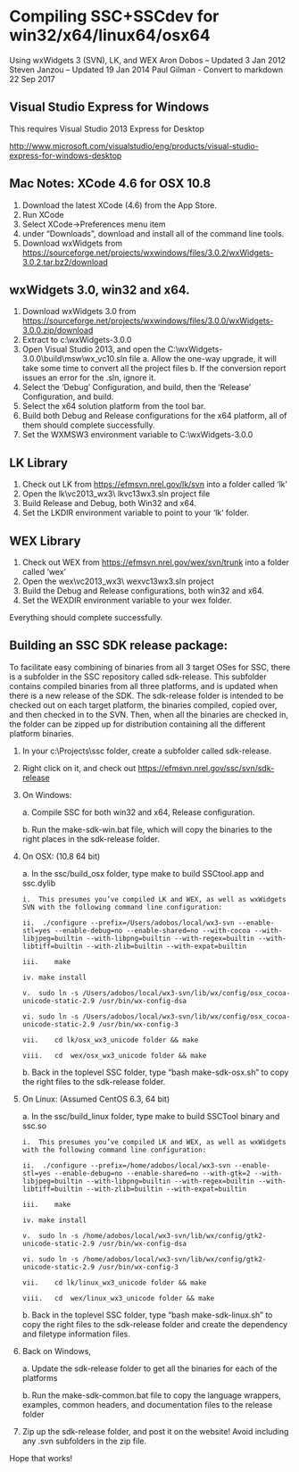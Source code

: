 # Compiling SSC+SSCdev for win32/x64/linux64/osx64 

Using wxWidgets 3 (SVN), LK, and WEX
Aron Dobos – Updated 3 Jan 2012
Steven Janzou – Updated 19 Jan 2014
Paul Gilman - Convert to markdown 22 Sep 2017

## Visual Studio Express for Windows
 
This requires Visual Studio 2013 Express for Desktop

http://www.microsoft.com/visualstudio/eng/products/visual-studio-express-for-windows-desktop

## Mac Notes: XCode 4.6 for OSX 10.8

1.	Download the latest XCode (4.6) from the App Store.
2.	Run XCode
3.	Select XCode->Preferences  menu item
4.	under “Downloads”, download and install all of the command line tools.
5.	Download wxWidgets  from https://sourceforge.net/projects/wxwindows/files/3.0.2/wxWidgets-3.0.2.tar.bz2/download 

## wxWidgets 3.0, win32 and x64.

1.	Download wxWidgets 3.0 from 
https://sourceforge.net/projects/wxwindows/files/3.0.0/wxWidgets-3.0.0.zip/download
2.	Extract to c:\wxWidgets-3.0.0
3.	Open Visual Studio 2013, and open the C:\wxWidgets-3.0.0\build\msw\wx_vc10.sln file
a.	Allow the one-way upgrade, it will take some time to convert all the project files
b.	If the conversion report issues an error for the .sln, ignore it.
4.	Select the ‘Debug’ Configuration, and build, then the ‘Release’ Configuration, and build.
5.	Select the x64 solution platform from the tool bar.
6.	Build both Debug and Release configurations for the x64 platform, all of them should complete successfully.
7.	Set the WXMSW3 environment variable to C:\wxWidgets-3.0.0

## LK Library

1.	Check out LK from https://efmsvn.nrel.gov/lk/svn  into a folder called ‘lk’
2.	Open the lk\vc2013_wx3\ lkvc13wx3.sln project file
3.	Build Release and Debug, both Win32 and x64.
4.	Set the LKDIR environment variable to point to your ‘lk’ folder.

## WEX Library

1.	Check out WEX from https://efmsvn.nrel.gov/wex/svn/trunk into a folder called ‘wex’
2.	Open the wex\vc2013_wx3\ wexvc13wx3.sln project
3.	Build the Debug and Release configurations, both win32 and x64.
4.	Set the WEXDIR environment variable to your wex folder.

Everything should complete successfully.

## Building an SSC SDK release package:

To facilitate easy combining of binaries from all 3 target OSes for SSC, there is a subfolder in the SSC repository called sdk-release.  This subfolder contains compiled binaries from all three platforms, and is updated when there is a new release of the SDK.  The sdk-release folder is intended to be checked out on each target platform, the binaries compiled, copied over, and then checked in to the SVN.  Then, when all the binaries are checked in, the folder can be zipped up for distribution containing all the different platform binaries.

1.	In your c:\Projects\ssc  folder, create a subfolder called sdk-release. 

2.	Right click on it, and check out https://efmsvn.nrel.gov/ssc/svn/sdk-release

3.	On Windows:

	a.	Compile SSC for both win32 and x64, Release configuration.

	b.	Run the make-sdk-win.bat file, which will copy the binaries to the right places in the sdk-release folder.

4.	On OSX: (10.8 64 bit)

	a.	In the ssc/build_osx folder, type make to build SSCtool.app and ssc.dylib 

		i.	This presumes you’ve compiled LK and WEX, as well as wxWidgets SVN with the following command line configuration:
		
		ii.	 ./configure --prefix=/Users/adobos/local/wx3-svn --enable-stl=yes --enable-debug=no --enable-shared=no --with-cocoa --with-libjpeg=builtin --with-libpng=builtin --with-regex=builtin --with-libtiff=builtin --with-zlib=builtin --with-expat=builtin
		
		iii.	make
		
		iv.	make install
		
		v.	sudo ln -s /Users/adobos/local/wx3-svn/lib/wx/config/osx_cocoa-unicode-static-2.9 /usr/bin/wx-config-dsa

		vi.	sudo ln -s /Users/adobos/local/wx3-svn/lib/wx/config/osx_cocoa-unicode-static-2.9 /usr/bin/wx-config-3

		vii.	cd lk/osx_wx3_unicode folder && make
		
		viii.	cd  wex/osx_wx3_unicode folder && make

	b.	Back in the toplevel SSC folder, type “bash make-sdk-osx.sh” to copy the right files to the sdk-release folder.

5.	On Linux: (Assumed CentOS 6.3, 64 bit)

	a.	In the ssc/build_linux folder, type make to build SSCTool binary and ssc.so
	
		i.	This presumes you’ve compiled LK and WEX, as well as wxWidgets with the following command line configuration:
		
		ii.	 ./configure --prefix=/home/adobos/local/wx3-svn --enable-stl=yes --enable-debug=no --enable-shared=no --with-gtk=2 --with-libjpeg=builtin --with-libpng=builtin --with-regex=builtin --with-libtiff=builtin --with-zlib=builtin --with-expat=builtin

		iii.	make

		iv.	make install

		v.	sudo ln -s /home/adobos/local/wx3-svn/lib/wx/config/gtk2-unicode-static-2.9 /usr/bin/wx-config-dsa

		vi.	sudo ln -s /home/adobos/local/wx3-svn/lib/wx/config/gtk2-unicode-static-2.9 /usr/bin/wx-config-3

		vii.	cd lk/linux_wx3_unicode folder && make

		viii.	cd  wex/linux_wx3_unicode folder && make

	b.	Back in the toplevel SSC folder, type “bash make-sdk-linux.sh” to copy the right files to the sdk-release folder and create the dependency and filetype information files.

6.	Back on Windows,

	a.	Update the sdk-release folder to get all the binaries for each of the platforms

	b.	Run the make-sdk-common.bat file to copy the language wrappers, examples, common headers, and documentation files to the release folder

7.	Zip up the sdk-release folder, and post it on the website!  Avoid including any .svn subfolders in the zip file.

Hope that works!



